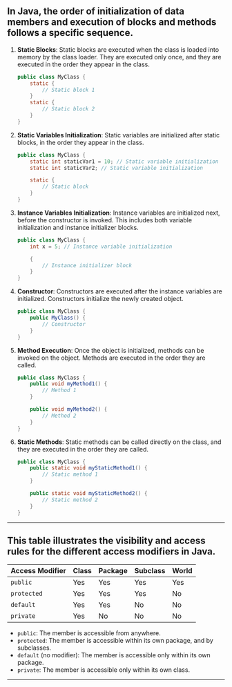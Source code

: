 ## In Java, the order of initialization of data members and execution of blocks and methods follows a specific sequence.

1. **Static Blocks**: Static blocks are executed when the class is loaded into memory by the class loader. They are
   executed only once, and they are executed in the order they appear in the class.

    ```java
    public class MyClass {
        static {
            // Static block 1
        }
        static {
            // Static block 2
        }
    }
    ```

2. **Static Variables Initialization**: Static variables are initialized after static blocks, in the order they appear
   in the class.

    ```java
    public class MyClass {
        static int staticVar1 = 10; // Static variable initialization
        static int staticVar2; // Static variable initialization

        static {
            // Static block
        }
    }
    ```

3. **Instance Variables Initialization**: Instance variables are initialized next, before the constructor is invoked.
   This includes both variable initialization and instance initializer blocks.

    ```java
    public class MyClass {
        int x = 5; // Instance variable initialization

        {
            // Instance initializer block
        }
    }
    ```

4. **Constructor**: Constructors are executed after the instance variables are initialized. Constructors initialize the
   newly created object.

    ```java
    public class MyClass {
        public MyClass() {
            // Constructor
        }
    }
    ```

5. **Method Execution**: Once the object is initialized, methods can be invoked on the object. Methods are executed in
   the order they are called.

    ```java
    public class MyClass {
        public void myMethod1() {
            // Method 1
        }

        public void myMethod2() {
            // Method 2
        }
    }
    ```

6. **Static Methods**: Static methods can be called directly on the class, and they are executed in the order they are
   called.

    ```java
    public class MyClass {
        public static void myStaticMethod1() {
            // Static method 1
        }

        public static void myStaticMethod2() {
            // Static method 2
        }
    }
    ```

----

## This table illustrates the visibility and access rules for the different access modifiers in Java.

| Access Modifier | Class | Package | Subclass | World |
|-----------------|-------|---------|----------|-------|
| `public`        | Yes   | Yes     | Yes      | Yes   |
| `protected`     | Yes   | Yes     | Yes      | No    |
| `default`       | Yes   | Yes     | No       | No    |
| `private`       | Yes   | No      | No       | No    |

- `public`: The member is accessible from anywhere.
- `protected`: The member is accessible within its own package, and by subclasses.
- `default` (no modifier): The member is accessible only within its own package.
- `private`: The member is accessible only within its own class.

----